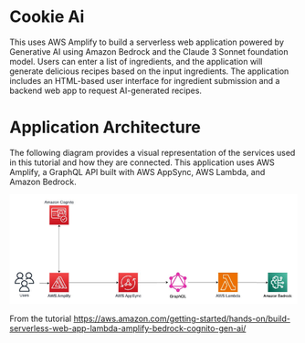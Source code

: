 # Cookie Ai

This uses AWS Amplify to build a serverless web application powered by Generative AI using Amazon Bedrock and the Claude 3 Sonnet foundation model. Users can enter a list of ingredients, and the application will generate delicious recipes based on the input ingredients. The application includes an HTML-based user interface for ingredient submission and a backend web app to request AI-generated recipes.


# Application Architecture

The following diagram provides a visual representation of the services used in this tutorial and how they are connected. This application uses AWS Amplify, a GraphQL API built with AWS AppSync, AWS Lambda, and Amazon Bedrock.

![Application Architecture](/build-serverless-app.png)


From the tutorial
https://aws.amazon.com/getting-started/hands-on/build-serverless-web-app-lambda-amplify-bedrock-cognito-gen-ai/
